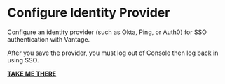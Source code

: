 # Configure Identity Provider

Configure an identity provider (such as Okta, Ping, or Auth0) for SSO authentication with Vantage.

After you save the provider, you must log out of Console then log back in using SSO.

**[TAKE ME THERE](./iam/idp/edit/new?help=true)**
